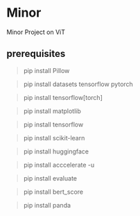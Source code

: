 # Minor #
Minor Project on ViT

## prerequisites ##

>pip install Pillow

>pip install datasets tensorflow pytorch

>pip install tensorflow[torch]

>pip install matplotlib

>pip install tensorflow

>pip install scikit-learn

>pip install huggingface

>pip install acccelerate -u

>pip install evaluate

>pip install bert_score

>pip install panda

